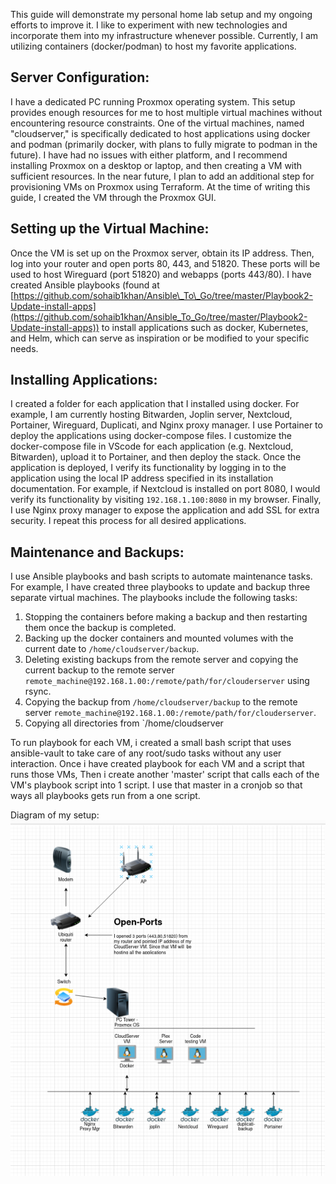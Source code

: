 This guide will demonstrate my personal home lab setup and my ongoing efforts to improve it. I like to experiment with new technologies and incorporate them into my infrastructure whenever possible. Currently, I am utilizing containers (docker/podman) to host my favorite applications.

## Server Configuration:

I have a dedicated PC running Proxmox operating system. This setup provides enough resources for me to host multiple virtual machines without encountering resource constraints. One of the virtual machines, named "cloudserver," is specifically dedicated to host applications using docker and podman (primarily docker, with plans to fully migrate to podman in the future). I have had no issues with either platform, and I recommend installing Proxmox on a desktop or laptop, and then creating a VM with sufficient resources. In the near future, I plan to add an additional step for provisioning VMs on Proxmox using Terraform. At the time of writing this guide, I created the VM through the Proxmox GUI.

## Setting up the Virtual Machine:

Once the VM is set up on the Proxmox server, obtain its IP address. Then, log into your router and open ports 80, 443, and 51820. These ports will be used to host Wireguard (port 51820) and webapps (ports 443/80). I have created Ansible playbooks (found at [https://github.com/sohaib1khan/Ansible\_To\_Go/tree/master/Playbook2-Update-install-apps](https://github.com/sohaib1khan/Ansible_To_Go/tree/master/Playbook2-Update-install-apps)) to install applications such as docker, Kubernetes, and Helm, which can serve as inspiration or be modified to your specific needs.

## Installing Applications:

I created a folder for each application that I installed using docker. For example, I am currently hosting Bitwarden, Joplin server, Nextcloud, Portainer, Wireguard, Duplicati, and Nginx proxy manager. I use Portainer to deploy the applications using docker-compose files. I customize the docker-compose file in VScode for each application (e.g. Nextcloud, Bitwarden), upload it to Portainer, and then deploy the stack. Once the application is deployed, I verify its functionality by logging in to the application using the local IP address specified in its installation documentation. For example, if Nextcloud is installed on port 8080, I would verify its functionality by visiting `192.168.1.100:8080` in my browser. Finally, I use Nginx proxy manager to expose the application and add SSL for extra security. I repeat this process for all desired applications.

## Maintenance and Backups:

I use Ansible playbooks and bash scripts to automate maintenance tasks. For example, I have created three playbooks to update and backup three separate virtual machines. The playbooks include the following tasks:

1.  Stopping the containers before making a backup and then restarting them once the backup is completed.
2.  Backing up the docker containers and mounted volumes with the current date to `/home/cloudserver/backup`.
3.  Deleting existing backups from the remote server and copying the current backup to the remote server `remote_machine@192.168.1.00:/remote/path/for/clouderserver` using rsync.
4.  Copying the backup from `/home/cloudserver/backup` to the remote server `remote_machine@192.168.1.00:/remote/path/for/clouderserver`.
5.  Copying all directories from `/home/cloudserver

To run playbook for each VM, i created a small bash script that uses ansible-vault to take care of any root/sudo tasks without any user interaction. Once i have created playbook for each VM and a script that runs those VMs, Then i create another 'master' script that calls each of the VM's playbook script into 1 script. I use that master in a cronjob so that ways all playbooks gets run from a one script.

Diagram of my setup:
![homelab-setup](https://github.com/sohaib1khan/home_server_setup/blob/main/imgs/home_lab.png)
